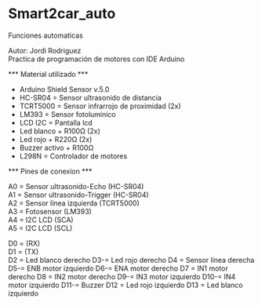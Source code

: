 # Smart2car_auto
 Funciones automaticas

Autor: Jordi Rodriguez  
Practica de programación de motores con IDE Arduino


*** Material utilizado ***

- Arduino Shield Sensor v.5.0
- HC-SR04 = Sensor ultrasonido de distancia
- TCRT5000 = Sensor infrarrojo de proximidad (2x)
- LM393 = Sensor fotolumínico
- LCD I2C = Pantalla lcd
- Led blanco + R100Ω (2x)
- Led rojo + R220Ω (2x)
- Buzzer activo + R100Ω  
- L298N = Controlador de motores
  

*** Pines de conexion ***

A0 = Sensor ultrasonido-Echo (HC-SR04)  
A1 = Sensor ultrasonido-Trigger (HC-SR04)  
A2 = Sensor línea izquierda (TCRT5000)  
A3 = Fotosensor (LM393)  
A4 = I2C LCD (SCA)  
A5 = I2C LCD (SCL)  

D0 = (RX)  
D1 = (TX)  
D2 = Led blanco derecho
D3-= Led rojo derecho
D4 = Sensor línea derecha 
D5-= ENB motor izquierdo
D6-= ENA motor derecho
D7 = IN1 motor derecho
D8 = IN2 motor derecho
D9-= IN3 motor izquierdo
D10-= IN4 motor izquierdo
D11-= Buzzer
D12 = Led rojo izquierdo 
D13 = Led blanco izquierdo